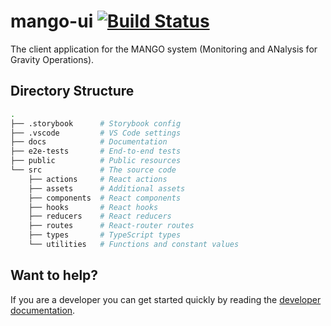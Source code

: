 # mango-ui [![Build Status](***REMOVED***)](***REMOVED***)

The client application for the MANGO system (Monitoring and ANalysis for Gravity Operations).

## Directory Structure

```sh
.
├── .storybook      # Storybook config
├── .vscode         # VS Code settings
├── docs            # Documentation
├── e2e-tests       # End-to-end tests
├── public          # Public resources
└── src             # The source code
    ├── actions     # React actions
    ├── assets      # Additional assets
    ├── components  # React components
    ├── hooks       # React hooks
    ├── reducers    # React reducers
    ├── routes      # React-router routes
    ├── types       # TypeScript types
    └── utilities   # Functions and constant values
```

## Want to help?

If you are a developer you can get started quickly by reading the [developer documentation][dev].

[dev]: ./docs/DEVELOPER.md
